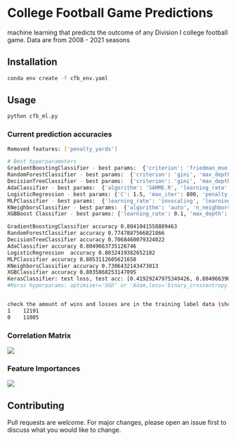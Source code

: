 # College Football Game Predictions

machine learning that predicts the outcome of any Division I college football game. Data are from 2008 - 2021 seasons

## Installation
```bash
conda env create -f cfb_env.yaml
```

## Usage

```python
python cfb_ml.py
```
### Current prediction accuracies
```bash
Removed features: ['penalty_yards']

# Best hyperparameters
GradientBoostingClassifier - best params:  {'criterion': 'friedman_mse', 'learning_rate': 0.30000000000000004, 'loss': 'log_loss', 'max_depth': 2, 'max_features': 'log2', 'n_estimators': 300}
RandomForestClassifier - best params:  {'criterion': 'gini', 'max_depth': 4, 'max_features': 'log2', 'n_estimators': 300}
DecisionTreeClassifier - best params:  {'criterion': 'gini', 'max_depth': 4, 'max_features': 'sqrt', 'splitter': 'best'}
AdaClassifier - best params:  {'algorithm': 'SAMME.R', 'learning_rate': 1.0, 'n_estimators': 150}
LogisticRegression - best params: {'C': 1.5, 'max_iter': 800, 'penalty': 'l2', 'solver': 'lbfgs'}
MLPClassifier - best params:  {'learning_rate': 'invscaling', 'learning_rate_init': 0.004, 'max_iter': 700, 'solver': 'lbfgs'}
KNeighborsClassifier - best params:  {'algorithm': 'auto', 'n_neighbors': 100, 'p': 1, 'weights': 'distance'}
XGBBoost Classifier - best params: {'learning_rate': 0.1, 'max_depth': 4, 'n_estimators': 180}

GradientBoostingClassifier accuracy 0.8041041558889463
RandomForestClassifier accuracy 0.7747887566821866
DecisionTreeClassifier accuracy 0.7068460079324022
AdaClassifier accuracy 0.8049663735126746
LogisticRegression  accuracy 0.8032419382652182
MLPClassifier accuracy 0.8053112605621658
KNeighborsClassifier accuracy 0.7306432143473013
XGBClassifier accuracy 0.8035868253147095
KerasClassifier: test loss, test acc: [0.41929247975349426, 0.804966390132904] 
#Keras hyperparams: optimizer='SGD' or 'Adam,loss='binary_crossentropy'


check the amount of wins and losses are in the training label data (should be almost equal):
1    12191
0    11005

```
### Correlation Matrix
![](https://github.com/bszek213/college_football_machine_learning/blob/master/correlations.png)

### Feature Importances
![](https://github.com/bszek213/college_football_machine_learning/blob/master/FeatureImportance.png)

## Contributing
Pull requests are welcome. For major changes, please open an issue first to discuss what you would like to change.
